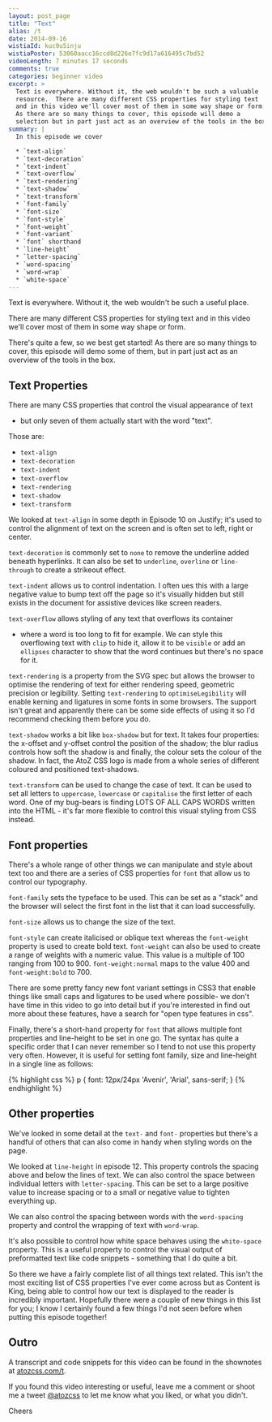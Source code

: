 ```yaml
---
layout: post_page
title: "Text"
alias: /t
date: 2014-09-16
wistiaId: kuc9u5inju
wistiaPoster: 53060aacc16ccd8d226e7fc9d17a616495c7bd52
videoLength: 7 minutes 17 seconds
comments: true
categories: beginner video
excerpt: >
  Text is everywhere. Without it, the web wouldn't be such a valuable
  resource.  There are many different CSS properties for styling text
  and in this video we'll cover most of them in some way shape or form.
  As there are so many things to cover, this episode will demo a 
  selection but in part just act as an overview of the tools in the box.
summary: |
  In this episode we cover

  * `text-align`
  * `text-decoration`
  * `text-indent`
  * `text-overflow`
  * `text-rendering`
  * `text-shadow`
  * `text-transform`
  * `font-family`
  * `font-size`
  * `font-style`
  * `font-weight`
  * `font-variant`
  * `font` shorthand
  * `line-height`
  * `letter-spacing`
  * `word-spacing`
  * `word-wrap`
  * `white-space`
---
```


Text is everywhere. Without it, the web wouldn't be such a useful
place.

There are many different CSS properties for styling text and in this
video we'll cover most of them in some way shape or form.

There's quite a few, so we best get started! As there are so many things
to cover, this episode will demo some of them, but in part just act as an
overview of the tools in the box.

## Text Properties

There are many CSS properties that control the visual appearance of text
- but only seven of them actually start with the word "text". 

Those are:

* `text-align`
* `text-decoration`
* `text-indent`
* `text-overflow`
* `text-rendering`
* `text-shadow`
* `text-transform`

We looked at `text-align` in some depth in Episode 10 on Justify; it's
used to control the alignment of text on the screen and is often set
to left, right or center.

`text-decoration` is commonly set to `none` to remove the underline
added beneath hyperlinks. It can also be set to `underline`, `overline`
or `line-through` to create a strikeout effect.

`text-indent` allows us to control indentation.  I often ues this with
a large negative value to bump text off the page so it's visually hidden
but still exists in the document for assistive devices like screen
readers.

`text-overflow` allows styling of any text that overflows its container
- where a word is too long to fit for example. We can style this
overflowing text with `clip` to hide it, allow it to be `visible` or add
an `ellipses` character to show that the word continues but there's no
space for it.

`text-rendering` is a property from the SVG spec but allows the browser
to optimise the rendering of text for either rendering speed, geometric
precision or legibility. Setting `text-rendering` to
`optimiseLegibility` will enable kerning and ligatures in some fonts in
some browsers. The support isn't great and apparently there can be some 
side effects of using it so I'd recommend checking them before you do.

`text-shadow` works a bit like `box-shadow` but for text. It takes four
properties: the x-offset and y-offset control the position of the
shadow; the blur radius controls how soft the shadow is and finally, the
colour sets the colour of the shadow. In fact, the AtoZ CSS logo is made
from a whole series of different coloured and positioned text-shadows.

`text-transform` can be used to change the case of text. It can be used
to set all letters to `uppercase`, `lowercase` or `capitalise` the first
letter of each word. One of my bug-bears is finding LOTS OF ALL CAPS
WORDS written into the HTML - it's far more flexible to control this
visual styling from CSS instead.

## Font properties

There's a whole range of other things we can manipulate and style about
text too and there are a series of CSS properties for `font` that allow
us to control our typography.

`font-family` sets the typeface to be used. This can be set as a "stack"
and the browser will select the first font in the list that it can load
successfully.

`font-size` allows us to change the size of the text.

`font-style` can create italicised or oblique text whereas the
`font-weight` property is used to create bold text. `font-weight` can 
also be used to create a range of weights with a numeric value. This
value is a multiple of 100 ranging from 100 to 900. `font-weight:normal`
maps to the value 400 and `font-weight:bold` to 700.

There are some pretty fancy new font variant settings in CSS3 that
enable things like small caps and ligatures to be used where possible-
we don't have time in this video to go into detail but if you're
interested in find out more about these features, have a search for
"open type features in css".

Finally, there's a short-hand property for `font` that allows multiple
font properties and line-height to be set in one go. The syntax has
quite a specific order that I can never remember so I tend to not use
this property very often. However, it is useful for setting font family,
size and line-height in a single line as follows:

{% highlight css %}
p { font: 12px/24px 'Avenir', 'Arial', sans-serif; }
{% endhighlight %}

## Other properties

We've looked in some detail at the `text-` and `font-` properties but
there's a handful of others that can also come in handy when styling
words on the page.

We looked at `line-height` in episode 12. This property controls the
spacing above and below the lines of text. We can also control the space
between individual letters with `letter-spacing`. This can be set to
a large positive value to increase spacing or to a small or negative
value to tighten everything up.

We can also control the spacing between words with the `word-spacing`
property and control the wrapping of text with `word-wrap`. 

It's also possible to control how white space behaves using the
`white-space` property. This is a useful property to control the visual
output of preformatted text like code snippets - something that I do
quite a bit.

So there we have a fairly complete list of all things text related.
This isn't the most exciting list of CSS properties I've ever come
across but as Content is King, being able to control how our text is
displayed to the reader is incredibly important. Hopefully there were
a couple of new things in this list for you; I know I certainly found
a few things I'd not seen before when putting this episode together!

## Outro

A transcript and code snippets for this video can be found in the
shownotes at [atozcss.com/t](http://www.atozcss.com/t).

If you found this video interesting or useful, leave me a comment or
shoot me a tweet [@atozcss](http://www.twitter.com/atozcss) to
let me know what you liked, or what you didn't.

Cheers
